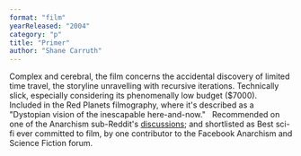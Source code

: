 ```yaml
---
format: "film"
yearReleased: "2004"
category: "p"
title: "Primer"
author: "Shane Carruth"
---
```

Complex and cerebral, the film concerns the accidental  discovery of limited time travel, the storyline unravelling with recursive  iterations. Technically slick, especially considering its phenomenally low  budget ($7000).
 
Included in the Red  Planets filmography, where it's described as a "Dystopian vision of the  inescapable here-and-now."
 
Recommended on one of the Anarchism sub-Reddit's <a href="https://www.reddit.com/r/Anarchism/comments/1953qj/have_you_any_movie_recommendations_containing/"> discussions</a>; and shortlisted as Best sci-fi ever committed to film, by one  contributor to the Facebook Anarchism and Science Fiction forum.
 